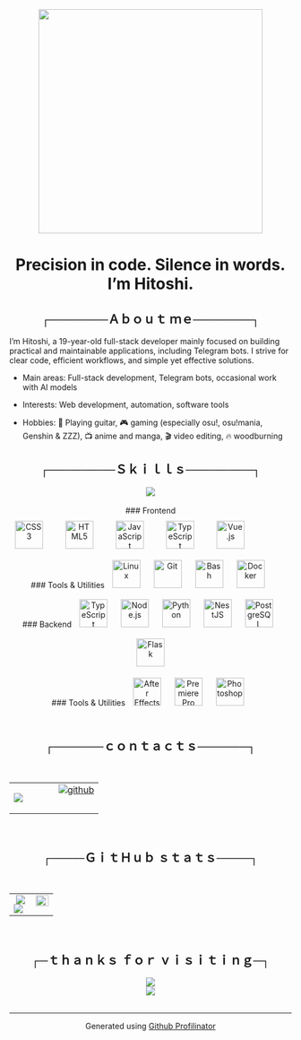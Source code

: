 <div align="center">
<img src="https://media1.tenor.com/m/PDKAgBRgVA8AAAAd/lain-serial-experiments-lain.gif" align="center" height="400" width="400" />
</div>  
  

# <div align="center">Precision in code. Silence in words. I’m Hitoshi.</div>  
  

## <div align="center">┌───────Ａｂｏｕｔ ｍｅ───────┐</div>  
  

I’m Hitoshi, a 19-year-old full-stack developer mainly focused on building practical and maintainable applications, including Telegram bots. I strive for clear code, efficient workflows, and simple yet effective solutions.  
  

- Main areas: Full-stack development, Telegram bots, occasional work with AI models  
  

- Interests: Web development, automation, software tools  
  

- Hobbies: 🎸 Playing guitar, 🎮 gaming (especially osu!, osu!mania, Genshin & ZZZ), 📺 anime and manga, 🎬 video editing, 🔥 woodburning  
  

## <div align="center">┌────────Ｓｋｉｌｌｓ────────┐</div>  
  

<div align="center">
<img src="https://media1.tenor.com/m/BSQqjtuN3xsAAAAd/the-melancholy-of-haruhi-suzumiya-memes.gif" align="center" height="" width="" />
</div>  
  

<br/>  

<div style="display: flex; justify-content: center; flex-direction: column;">

<div align="center">
### Frontend  
</div>
<div align="center" style="display: flex; gap: 20px;">  
<a href="https://www.w3schools.com/css/" target="_blank"><img style="margin: 10px" src="https://profilinator.rishav.dev/skills-assets/css3-original-wordmark.svg" alt="CSS3" height="50" /></a>  
<a href="https://en.wikipedia.org/wiki/HTML5" target="_blank"><img style="margin: 10px" src="https://profilinator.rishav.dev/skills-assets/html5-original-wordmark.svg" alt="HTML5" height="50" /></a>  
<a href="https://www.javascript.com/" target="_blank"><img style="margin: 10px" src="https://profilinator.rishav.dev/skills-assets/javascript-original.svg" alt="JavaScript" height="50" /></a>  
<a href="https://www.typescriptlang.org/" target="_blank"><img style="margin: 10px" src="https://profilinator.rishav.dev/skills-assets/typescript-original.svg" alt="TypeScript" height="50" /></a>  
<a href="https://vuejs.org/" target="_blank"><img style="margin: 10px" src="https://profilinator.rishav.dev/skills-assets/vuejs-original-wordmark.svg" alt="Vue.js" height="50" /></a>  
</div>  

<div align="center" style="gap: 20px;">  
### Tools & Utilities  
<a href="https://www.linux.org/" target="_blank"><img style="margin: 10px" src="https://profilinator.rishav.dev/skills-assets/linux-original.svg" alt="Linux" height="50" /></a>  
<a href="https://github.com/" target="_blank"><img style="margin: 10px" src="https://profilinator.rishav.dev/skills-assets/git-scm-icon.svg" alt="Git" height="50" /></a>  
<a href="https://www.gnu.org/software/bash/" target="_blank"><img style="margin: 10px" src="https://profilinator.rishav.dev/skills-assets/gnu_bash-icon.svg" alt="Bash" height="50" /></a>  
<a href="https://www.docker.com/" target="_blank"><img style="margin: 10px" src="https://profilinator.rishav.dev/skills-assets/docker-original-wordmark.svg" alt="Docker" height="50" /></a>  
</div>

</div>


<div style="display: flex; justify-content: center; flex-direction: column;">

<div align="center" style="gap: 20px;">  
### Backend  
<a href="https://www.typescriptlang.org/" target="_blank"><img style="margin: 10px" src="https://profilinator.rishav.dev/skills-assets/typescript-original.svg" alt="TypeScript" height="50" /></a>  
<a href="https://nodejs.org/" target="_blank"><img style="margin: 10px" src="https://profilinator.rishav.dev/skills-assets/nodejs-original-wordmark.svg" alt="Node.js" height="50" /></a>  
<a href="https://www.python.org/" target="_blank"><img style="margin: 10px" src="https://profilinator.rishav.dev/skills-assets/python-original.svg" alt="Python" height="50" /></a>  
<a href="https://nestjs.com/" target="_blank"><img style="margin: 10px" src="https://profilinator.rishav.dev/skills-assets/nestjs.svg" alt="NestJS" height="50" /></a>  
<a href="https://www.postgresql.org/" target="_blank"><img style="margin: 10px" src="https://profilinator.rishav.dev/skills-assets/postgresql-original-wordmark.svg" alt="PostgreSQL" height="50" /></a>  
<a href="https://flask.palletsprojects.com/" target="_blank"><img style="margin: 10px" src="https://profilinator.rishav.dev/skills-assets/flask.png" alt="Flask" height="50" /></a>  
</div>  

<div align="center" style="gap: 20px;">  
### Tools & Utilities  
<a href="https://www.adobe.com/in/products/aftereffects.html" target="_blank"><img style="margin: 10px" src="https://profilinator.rishav.dev/skills-assets/aftereffects.png" alt="After Effects" height="50" /></a>  
<a href="https://www.adobe.com/in/products/premiere.html" target="_blank"><img style="margin: 10px" src="https://profilinator.rishav.dev/skills-assets/adobepremierepro.png" alt="Premiere Pro" height="50" /></a>  
<a href="https://www.adobe.com/in/products/photoshop.html" target="_blank"><img style="margin: 10px" src="https://profilinator.rishav.dev/skills-assets/photoshop-plain.svg" alt="Photoshop" height="50" /></a>  
</div>

</div>

<br/>  

## <div align="center">┌──────ｃｏｎｔａｃｔｓ──────┐</div>  
  

<br/>  

<table><tr><td valign="top" width="50%">

![](https://media1.tenor.com/m/thkrC7GatW0AAAAd/lain-serial-experiments-lain.gif)  


</td><td valign="top" width="50%">

<div align="center">
<a href="https://github.com/Hitoshi144" target="_blank">
<img src=https://img.shields.io/badge/github-%2324292e.svg?&style=for-the-badge&logo=github&logoColor=white alt=github style="margin-bottom: 5px;" />
</a>  
</div>  


</td></tr></table>  

<br/>  

## <div align="center">┌────ＧｉｔＨｕｂ ｓｔａｔｓ────┐</div>  
  

<br/>  

<table><tr><td valign="top" width="50%">

<div align="center"><img src="https://github-readme-stats.vercel.app/api?username=Hitoshi144&show_icons=true&count_private=true&hide_border=true" align="center" /></div>  

<img src="https://github-readme-stats.vercel.app/api/top-langs/?username=Hitoshi144&hide_border=true&layout=compact" align="left" />

</td><td valign="top" width="50%">

<div align="right">
<img src="https://media1.tenor.com/m/1k1tdO-A7MYAAAAC/ritsu-spin.gif" align="right" style="width: 100%" />
</div>  


</td></tr></table>  

<br/>  

## <div align="center">┌─ｔｈａｎｋｓ ｆｏｒ ｖｉｓｉｔｉｎｇ─┐
</div>  
  

<div align="center">
<img src="https://media1.tenor.com/m/lIzs_Bo-dYMAAAAd/500-karma-karma-gain.gif" align="center" height="" width="" />
</div>  
  

<div align="center">
<img src="https://komarev.com/ghpvc/?username=Hitoshi144&&style=flat-square" align="center" />
</div>  

<br />

----
<div align="center">Generated using <a href="https://profilinator.rishav.dev/" target="_blank">Github Profilinator</a></div>
